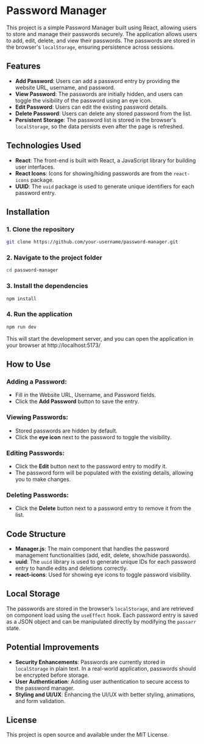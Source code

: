 # Password Manager

This project is a simple Password Manager built using React, allowing users to store and manage their passwords securely. The application allows users to add, edit, delete, and view their passwords. The passwords are stored in the browser's `localStorage`, ensuring persistence across sessions.

## Features
- **Add Password**: Users can add a password entry by providing the website URL, username, and password.
- **View Password**: The passwords are initially hidden, and users can toggle the visibility of the password using an eye icon.
- **Edit Password**: Users can edit the existing password details.
- **Delete Password**: Users can delete any stored password from the list.
- **Persistent Storage**: The password list is stored in the browser's `localStorage`, so the data persists even after the page is refreshed.

## Technologies Used
- **React**: The front-end is built with React, a JavaScript library for building user interfaces.
- **React Icons**: Icons for showing/hiding passwords are from the `react-icons` package.
- **UUID**: The `uuid` package is used to generate unique identifiers for each password entry.

## Installation

### 1. Clone the repository

```bash
git clone https://github.com/your-username/password-manager.git
```
### 2. Navigate to the project folder
```bash
cd password-manager
```
### 3. Install the dependencies

```bash
npm install
```

### 4. Run the application
```bash
npm run dev
```

This will start the development server, and you can open the application in your browser at http://localhost:5173/

## How to Use

### Adding a Password:
- Fill in the Website URL, Username, and Password fields.
- Click the **Add Password** button to save the entry.

### Viewing Passwords:
- Stored passwords are hidden by default.
- Click the **eye icon** next to the password to toggle the visibility.

### Editing Passwords:
- Click the **Edit** button next to the password entry to modify it.
- The password form will be populated with the existing details, allowing you to make changes.

### Deleting Passwords:
- Click the **Delete** button next to a password entry to remove it from the list.

## Code Structure

- **Manager.js**: The main component that handles the password management functionalities (add, edit, delete, show/hide passwords).
- **uuid**: The `uuid` library is used to generate unique IDs for each password entry to handle edits and deletions correctly.
- **react-icons**: Used for showing eye icons to toggle password visibility.

## Local Storage

The passwords are stored in the browser’s `localStorage`, and are retrieved on component load using the `useEffect` hook. Each password entry is saved as a JSON object and can be manipulated directly by modifying the `passarr` state.

## Potential Improvements

- **Security Enhancements**: Passwords are currently stored in `localStorage` in plain text. In a real-world application, passwords should be encrypted before storage.
- **User Authentication**: Adding user authentication to secure access to the password manager.
- **Styling and UI/UX**: Enhancing the UI/UX with better styling, animations, and form validation.

## License

This project is open source and available under the MIT License. 